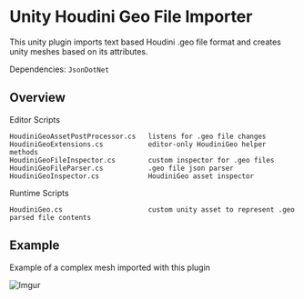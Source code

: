 # Unity Houdini Geo File Importer

This unity plugin imports text based Houdini .geo file format and creates unity meshes based on its attributes.

Dependencies: `JsonDotNet`

## Overview

Editor Scripts
```
HoudiniGeoAssetPostProcessor.cs   listens for .geo file changes
HoudiniGeoExtensions.cs           editor-only HoudiniGeo helper methods
HoudiniGeoFileInspector.cs        custom inspector for .geo files
HoudiniGeoFileParser.cs           .geo file json parser
HoudiniGeoInspector.cs            HoudiniGeo asset inspector
```

Runtime Scripts
```
HoudiniGeo.cs                     custom unity asset to represent .geo parsed file contents
```

## Example

Example of a complex mesh imported with this plugin

![Imgur](http://i.imgur.com/kQBBy6f.png)
